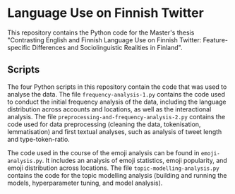 # Language Use on Finnish Twitter
This repository contains the Python code for the Master's thesis "Contrasting English and Finnish Language Use on Finnish Twitter: Feature-specific Differences and Sociolinguistic Realities in Finland".

## Scripts

The four Python scripts in this repository contain the code that was used to analyse the data. The file `frequency-analysis-1.py` contains the code used to conduct the initial frequency analysis of the data, including the language distribution across accounts and locations, as well as the interactional analysis. The file `preprocessing-and-frequency-analysis-2.py` contains the code used for data preprocessing (cleaning the data, tokenisation, lemmatisation) and first textual analyses, such as analysis of tweet length and type-token-ratio.

The code used in the course of the emoji analysis can be found in `emoji-analysis.py`. It includes an analysis of emoji statistics, emoji popularity, and emoji distribution across locations. The file `topic-modelling-analysis.py` contains the code for the topic modelling analysis (building and running the models, hyperparameter tuning, and model analysis).
